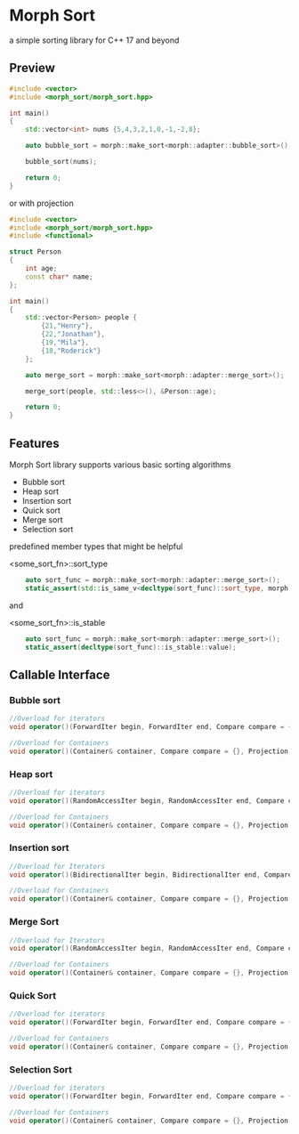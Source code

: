# Morph Sort

a simple sorting library for C++ 17 and beyond

## Preview
```cpp
#include <vector>
#include <morph_sort/morph_sort.hpp>

int main()
{
    std::vector<int> nums {5,4,3,2,1,0,-1,-2,8};

    auto bubble_sort = morph::make_sort<morph::adapter::bubble_sort>();

    bubble_sort(nums);

    return 0;
}
```
or with projection

```cpp
#include <vector>
#include <morph_sort/morph_sort.hpp>
#include <functional>

struct Person
{
    int age;
    const char* name;
};

int main()
{
    std::vector<Person> people {
        {21,"Henry"}, 
        {22,"Jonathan"},
        {19,"Mila"},
        {18,"Roderick"}
    };

    auto merge_sort = morph::make_sort<morph::adapter::merge_sort>();

    merge_sort(people, std::less<>(), &Person::age);

    return 0;
}
```
## Features
Morph Sort library supports various basic sorting algorithms

- Bubble sort
- Heap sort
- Insertion sort
- Quick sort
- Merge sort
- Selection sort

predefined member types that might be helpful

<some_sort_fn>::sort_type
```cpp
    auto sort_func = morph::make_sort<morph::adapter::merge_sort>();
    static_assert(std::is_same_v<decltype(sort_func)::sort_type, morph::adapter::merge_sort>);
```
and

<some_sort_fn>::is_stable
```cpp
    auto sort_func = morph::make_sort<morph::adapter::merge_sort>();
    static_assert(decltype(sort_func)::is_stable::value);
```
## Callable Interface
### Bubble sort
```cpp
//Overload for iterators
void operator()(ForwardIter begin, ForwardIter end, Compare compare = {}, Projection projection = {}) const;

//Overload for Containers
void operator()(Container& container, Compare compare = {}, Projection projection = {}) const;
```
### Heap sort
```cpp
//Overload for iterators
void operator()(RandomAccessIter begin, RandomAccessIter end, Compare compare = {}, Projection projection = {}) const;

//Overload for Containers
void operator()(Container& container, Compare compare = {}, Projection projection = {}) const;
```
### Insertion sort
```cpp
//Overload for Iterators
void operator()(BidirectionalIter begin, BidirectionalIter end, Compare compare = {}, Projection projection = {}) const;

//Overload for Containers
void operator()(Container& container, Compare compare = {}, Projection projection = {}) const;
```
### Merge Sort
```cpp
//Overload for Iterators
void operator()(RandomAccessIter begin, RandomAccessIter end, Compare compare = {}, Projection projection = {}) const;

//Overload for Containers
void operator()(Container& container, Compare compare = {}, Projection projection = {}) const;
```
### Quick Sort
```cpp
//Overload for iterators
void operator()(ForwardIter begin, ForwardIter end, Compare compare = {}, Projection projection = {}) const;

//Overload for Containers
void operator()(Container& container, Compare compare = {}, Projection projection = {}) const;
```
### Selection Sort
```cpp
//Overload for iterators
void operator()(ForwardIter begin, ForwardIter end, Compare compare = {}, Projection projection = {}) const;

//Overload for Containers
void operator()(Container& container, Compare compare = {}, Projection projection = {}) const;
```








